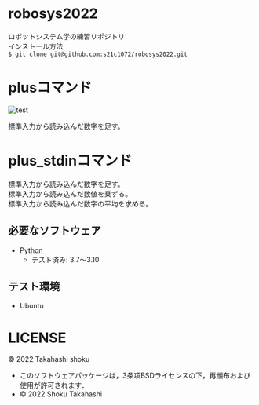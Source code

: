 # robosys2022
ロボットシステム学の練習リポジトリ  
インストール方法  
```$ git clone git@github.com:s21c1072/robosys2022.git```
# plusコマンド
![test](https://github.com/s21c1072/robosys2022/actions/workflows/test.yml/badge.svg)

標準入力から読み込んだ数字を足す。

# plus_stdinコマンド

標準入力から読み込んだ数字を足す。   
標準入力から読み込んだ数値を乗ずる。   
標準入力から読み込んだ数字の平均を求める。  

## 必要なソフトウェア
* Python
  * テスト済み: 3.7〜3.10

## テスト環境
* Ubuntu

# LICENSE
© 2022 Takahashi shoku
 * このソフトウェアパッケージは，3条項BSDライセンスの下，再頒布および使用が許可されます．
  * © 2022 Shoku Takahashi
